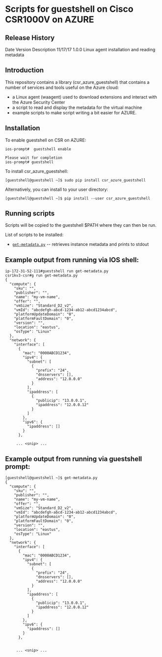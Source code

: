 # Scripts for guestshell on Cisco CSR1000V on AZURE

## Release History

Date	   Version	Description
11/17/17   1.0.0	Linux agent installation and reading metadata


## Introduction

This repository contains a library (csr_azure_guestshell) that contains 
a number of services and tools useful on the Azure cloud:
 - a Linux agent (waagent) used to download extensions and interact with the 
   Azure Security Center
 - a script to read and display the metadata for the virtual machine
 - example scripts to make script writing a bit easier for AZURE.

## Installation 

To enable guestshell on CSR on AZURE:
```
ios-prompt#  guestshell enable

Please wait for completion
ios-prompt# guestshell

```

To install csr_azure_guestshell:

```
[guestshell@guestshell ~]$ sudo pip install csr_azure_guestshell
```
Alternatively, you can install to your user directory:
```
[guestshell@guestshell ~]$ pip install --user csr_azure_guestshell
```

## Running scripts 

Scripts will be copied to the guestshell $PATH where they can then be run.  

List of scripts to be installed:
* [```get-metadata.py```](bin/get-metadata.py) -- retrieves instance metadata and prints to stdout


## Example output from running via IOS shell:

```
ip-172-31-52-111#guestshell run get-metadata.py
csr1kv3-csr#g run get-metadata.py
{
  "compute": {
    "sku": "", 
    "publisher": "", 
    "name": "my-vm-name", 
    "offer": "", 
    "vmSize": "Standard_D2_v2", 
    "vmId": "abcdefgh-abcd-1234-ab12-abcd1234abcd", 
    "platformUpdateDomain": "0", 
    "platformFaultDomain": "0", 
    "version": "", 
    "location": "eastus", 
    "osType": "Linux"
  }, 
  "network": {
    "interface": [
      {
        "mac": "0000ABCD1234", 
        "ipv4": {
          "subnet": [
            {
              "prefix": "24", 
              "dnsservers": [], 
              "address": "12.0.0.0"
            }
          ], 
          "ipaddress": [
            {
              "publicip": "13.0.0.1", 
              "ipaddress": "12.0.0.12"
            }
          ]
        }, 
        "ipv6": {
          "ipaddress": []
        }
      }, 

     ... <snip> ...

```

## Example output from running via guestshell prompt:

```
[guestshell@guestshell ~]$ get-metadata.py
{
  "compute": {
    "sku": "", 
    "publisher": "", 
    "name": "my-vm-name", 
    "offer": "", 
    "vmSize": "Standard_D2_v2", 
    "vmId": "abcdefgh-abcd-1234-ab12-abcd1234abcd", 
    "platformUpdateDomain": "0", 
    "platformFaultDomain": "0", 
    "version": "", 
    "location": "eastus", 
    "osType": "Linux"
  }, 
  "network": {
    "interface": [
      {
        "mac": "0000ABCD1234", 
        "ipv4": {
          "subnet": [
            {
              "prefix": "24", 
              "dnsservers": [], 
              "address": "12.0.0.0"
            }
          ], 
          "ipaddress": [
            {
              "publicip": "13.0.0.1", 
              "ipaddress": "12.0.0.12"
            }
          ]
        }, 
        "ipv6": {
          "ipaddress": []
        }
      }, 


     ... <snip> ...
```
